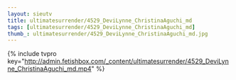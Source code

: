 ```yaml
--- 
layout: sieutv
title: ultimatesurrender/4529_DeviLynne_ChristinaAguchi_md
tags: [ultimatesurrender/4529_DeviLynne_ChristinaAguchi_md]
thumb_: ultimatesurrender/4529_DeviLynne_ChristinaAguchi_md.jpg
---
```

{% include tvpro key="http://admin.fetishbox.com/_content/ultimatesurrender/4529_DeviLynne_ChristinaAguchi_md.mp4" %} 
